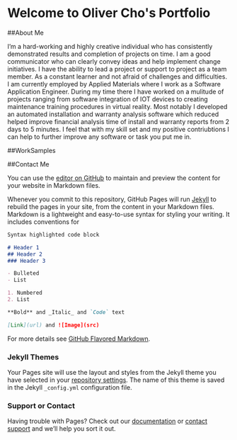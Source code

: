 # Welcome to Oliver Cho's Portfolio

##About Me

I’m a hard-working and highly creative individual who has consistently demonstrated results and completion of projects on time. I am a good communicator who can clearly convey ideas and help implement change initiatives. I have the ability to lead a project or support to project as a team member. As a constant learner and not afraid of challenges and difficulties. I am currently employed by Applied Materials where I work as a Software Application Engineer. During my time there I have worked on a mulitude of projects ranging from software integration of IOT devices to creating maintenance training procedures in virtual reality. Most notably I developed an automated installation and warranty analysis software which reduced helped improve financial analysis time of install and warranty reports from 2 days to 5 minutes. I feel that with my skill set and my positive contriubtions I can help to further improve any software or task you put me in.



##WorkSamples

##Contact Me

You can use the [editor on GitHub](https://github.com/OliverCho18/OliverCho18.github.io/edit/master/index.md) to maintain and preview the content for your website in Markdown files.

Whenever you commit to this repository, GitHub Pages will run [Jekyll](https://jekyllrb.com/) to rebuild the pages in your site, from the content in your Markdown files.
Markdown is a lightweight and easy-to-use syntax for styling your writing. It includes conventions for

```markdown
Syntax highlighted code block

# Header 1
## Header 2
### Header 3

- Bulleted
- List

1. Numbered
2. List

**Bold** and _Italic_ and `Code` text

[Link](url) and ![Image](src)
```

For more details see [GitHub Flavored Markdown](https://guides.github.com/features/mastering-markdown/).

### Jekyll Themes

Your Pages site will use the layout and styles from the Jekyll theme you have selected in your [repository settings](https://github.com/OliverCho18/OliverCho18.github.io/settings). The name of this theme is saved in the Jekyll `_config.yml` configuration file.

### Support or Contact

Having trouble with Pages? Check out our [documentation](https://docs.github.com/categories/github-pages-basics/) or [contact support](https://github.com/contact) and we’ll help you sort it out.
